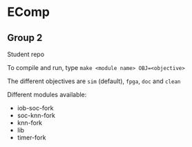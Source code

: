 # EComp

## Group 2

Student repo

To compile and run, type `make <module name> OBJ=<objective>`

The different objectives are `sim` (default), `fpga`, `doc` and `clean`

Different modules available:
- iob-soc-fork
- soc-knn-fork
- knn-fork
- lib
- timer-fork

